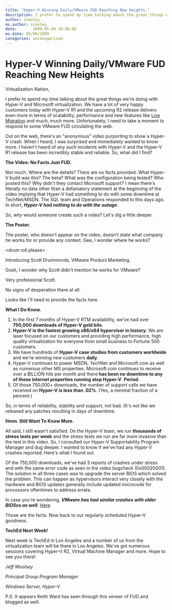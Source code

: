```yaml
---
title: "Hyper-V Winning Daily/VMware FUD Reaching New Heights."
description: I prefer to spend my time talking about the great things we're doing with Hyper-V and Microsoft virtualization. Unfortunately, I need to take a moment to respond to some VMware FUD circulating the web.
author: scooley
ms.author: scooley
date:       2009-05-09 10:08:00
ms.date: 05/09/2009
categories: uncategorized
---
```

# Hyper-V Winning Daily/VMware FUD Reaching New Heights

Virtualization Nation,

I prefer to spend my time talking about the great things we're doing with Hyper-V and Microsoft virtualization. We have a lot of very happy customers today with Hyper-V R1 and the upcoming R2 release delivers even more in terms of scalability, performance and new features like [Live Migration](https://techcommunity.microsoft.com/t5/virtualization/microsoft-hyper-v-server-2008-r2-release-candidate-free-live/ba-p/381560) and much, much more. Unfortunately, I need to take a moment to respond to some VMware FUD circulating the web.

Out on the web, there's an "anonymous" video purporting to show a Hyper-V crash. When I heard, I was surprised and immediately wanted to know more. I haven't heard of _any_ such incidents with Hyper-V and the Hyper-V R1 release has been incredibly stable and reliable. So, what did I find? 

**The Video: No Facts Just FUD.**

Not much. Where are the details? There are no facts provided. What Hyper-V build was this? The beta? What was the configuration being tested? Who posted this? Why didn't they contact Microsoft support? I mean there's literally no data other than a defamatory statement at the beginning of the video implying that Hyper-V had something to do with some downtime at TechNet/MSDN. The SQL team and Operations responded to this days ago. In short, **_Hyper-V had nothing to do with the outage_**.

So, _why_ would someone create such a video? Let's dig a little deeper.

**The Poster.**

The poster, who doesn't appear on the video, doesn't state what company he works for or provide any context. Gee, I wonder where he works?

\<drum roll please>

Introducing Scott Drummonds, VMware Product Marketing.



Gosh, I wonder why Scott didn't mention he works for VMware?

Very professional Scott.

No signs of desperation there at all.

Looks like I'll need to provide the facts here.

**What I Do Know.**

  1. In the first 7 months of Hyper-V RTM availability, we've had over **750,000 downloads of Hyper-V gold bits**. 
  2. **Hyper-V is the fastest growing x86/x64 hypervisor in history**. We are laser focused on our customers and providing high performance, high quality virtualization for everyone from small business to Fortune 500 customers. 
  3. We have hundreds of **Hyper-V case studies from customers worldwide** and we're winning new customers **daily**. 
  4. Hyper-V continues to power MSDN, TechNet and Microsoft.com as well as numerous other MS properties. Microsoft.com continues to receive over a BILLION hits per month and there **has been no downtime to any of these internet properties running atop Hyper-V**. **Period**. 
  5. Of those 750,000+ downloads, the number of support calls we have received on **Hyper-V is less than .02%**. (Yes, a minimal fraction of a percent.)



So, in terms of reliability, stability and support, not bad. (It's not like we released any patches resulting in days of downtime.  


**Hmm. Still Want To Know More.**

All said, I still wasn't satisfied. On the Hyper-V team, we run **thousands of stress tests per week** and the stress tests we run are far more invasive than the test in this video. So, I consulted our Hyper-V Supportability Program Manager and dug deeper. I wanted to know if we've had any Hyper-V crashes reported. Here's what I found out.

Of the 750,000 downloads, we've had 3 reports of crashes under stress and with the same error code as seen in the video bugcheck (0x00020001). The solution in all three cases was to upgrade the server BIOS which solved the problem. This can happen as hypervisors interact very closely with the hardware and BIOS updates generally include updated microcode for processors oftentimes to address errata.

In case you're wondering, **_VMware has had similar crashes with older BIOSes as well_**. [Here](https://communities.vmware.com/thread/156694).

Those are the facts. Now back to our regularly scheduled Hyper-V goodness.

**TechEd Next Week!**

Next week is TechEd in Los Angeles and a number of us from the virtualization team will be there in Los Angeles. We've got numerous sessions covering Hyper-V R2, Virtual Machine Manager and more. Hope to see you there!

_Jeff Woolsey_

_Principal Group Program Manager_

_Windows Server, Hyper-V_

P.S. It appears Keith Ward has seen through this veneer of FUD and blogged as well.

